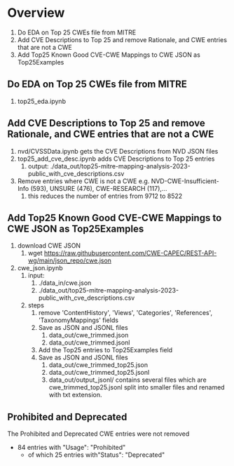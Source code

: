 
# Overview
1. Do EDA on Top 25 CWEs file from MITRE
2. Add CVE Descriptions to Top 25 and remove Rationale, and CWE entries that are not a CWE
3. Add Top25 Known Good CVE-CWE Mappings to CWE JSON as Top25Examples

## Do EDA on Top 25 CWEs file from MITRE

1. top25_eda.ipynb


## Add CVE Descriptions to Top 25 and remove Rationale, and CWE entries that are not a CWE

1. nvd/CVSSData.ipynb gets the CVE Descriptions from NVD JSON files
2. top25_add_cve_desc.ipynb adds CVE Descriptions to Top 25 entries
   1. output: ./data_out/top25-mitre-mapping-analysis-2023-public_with_cve_descriptions.csv
3. Remove entries where CWE is not a CWE e.g. NVD-CWE-Insufficient-Info (593), UNSURE (476), CWE-RESEARCH (117),...
   1. this reduces the number of entries from 9712 to 8522



## Add Top25 Known Good CVE-CWE Mappings to CWE JSON as Top25Examples

1. download CWE JSON
   1. wget https://raw.githubusercontent.com/CWE-CAPEC/REST-API-wg/main/json_repo/cwe.json  
2. cwe_json.ipynb
   1. input: 
      1. ./data_in/cwe.json  
      2. ./data_out/top25-mitre-mapping-analysis-2023-public_with_cve_descriptions.csv
   2. steps
      1. remove 'ContentHistory', 'Views', 'Categories', 'References', 'TaxonomyMappings' fields
      3. Save as JSON and JSONL files
         1. data_out/cwe_trimmed.json
         2. data_out/cwe_trimmed.jsonl
      4. Add the Top25 entries to Top25Examples field 
      5. Save as JSON and JSONL files
         1. data_out/cwe_trimmed_top25.json
         2. data_out/cwe_trimmed_top25.jsonl
         3. data_out/output_jsonl/ contains several files which are cwe_trimmed_top25.jsonl split into smaller files and renamed with txt extension. 


## Prohibited and Deprecated
The Prohibited and Deprecated CWE entries were not removed

* 84 entries with "Usage": "Prohibited"
  * of which 25 entries with"Status": "Deprecated"


